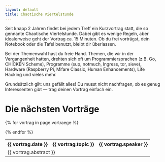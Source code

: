 ```yaml
---
layout: default
title: Chaotische Viertelstunde
---
```


Seit knapp 2 Jahren findet bei jedem Treff ein Kurzvortrag statt, die so
gennante Chaotische Viertelstunde. Dabei gibt es wenige Regeln, aber
idealerweise geht der Vortrag ca. 15 Minuten. Ob du frei vorträgst, dein
Notebook oder die Tafel benutzt, bleibt dir überlassen.

Bei der Themenwahl hast du freie Hand. Themen, die wir in der Vergangenheit
hatten, drehten sich oft um Programmiersprachen (z.B. Go, CHICKEN Scheme),
Programme (sup, notmuch, Ingress, tor, sieve), Hardware (Raspberry Pi, Mifare
Classic, Human Enhancements), Life Hacking und vieles mehr.

Grundsätzlich gilt: uns gefällt alles! Du musst nicht nachfragen, ob es genug
Interessenten gibt — trag deinen Vortrag einfach ein.

# Die nächsten Vorträge

<table>
{% for vortrag in page.vortraege %}
	<tr>
		<th>{{ vortrag.date }}</th>
		<th>{{ vortrag.topic }}</th>
		<th>{{ vortrag.speaker }}</th>
	</tr>
	<tr class="space">
		<td colspan="3">{{ vortrag.abstract }}</td>
	</tr>

{% endfor %}
</table>

